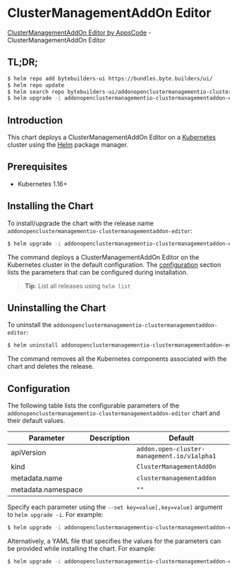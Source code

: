 # ClusterManagementAddOn Editor

[ClusterManagementAddOn Editor by AppsCode](https://byte.builders) - ClusterManagementAddOn Editor

## TL;DR;

```bash
$ helm repo add bytebuilders-ui https://bundles.byte.builders/ui/
$ helm repo update
$ helm search repo bytebuilders-ui/addonopenclustermanagementio-clustermanagementaddon-editor --version=v0.4.18
$ helm upgrade -i addonopenclustermanagementio-clustermanagementaddon-editor bytebuilders-ui/addonopenclustermanagementio-clustermanagementaddon-editor -n default --create-namespace --version=v0.4.18
```

## Introduction

This chart deploys a ClusterManagementAddOn Editor on a [Kubernetes](http://kubernetes.io) cluster using the [Helm](https://helm.sh) package manager.

## Prerequisites

- Kubernetes 1.16+

## Installing the Chart

To install/upgrade the chart with the release name `addonopenclustermanagementio-clustermanagementaddon-editor`:

```bash
$ helm upgrade -i addonopenclustermanagementio-clustermanagementaddon-editor bytebuilders-ui/addonopenclustermanagementio-clustermanagementaddon-editor -n default --create-namespace --version=v0.4.18
```

The command deploys a ClusterManagementAddOn Editor on the Kubernetes cluster in the default configuration. The [configuration](#configuration) section lists the parameters that can be configured during installation.

> **Tip**: List all releases using `helm list`

## Uninstalling the Chart

To uninstall the `addonopenclustermanagementio-clustermanagementaddon-editor`:

```bash
$ helm uninstall addonopenclustermanagementio-clustermanagementaddon-editor -n default
```

The command removes all the Kubernetes components associated with the chart and deletes the release.

## Configuration

The following table lists the configurable parameters of the `addonopenclustermanagementio-clustermanagementaddon-editor` chart and their default values.

|     Parameter      | Description |                        Default                         |
|--------------------|-------------|--------------------------------------------------------|
| apiVersion         |             | <code>addon.open-cluster-management.io/v1alpha1</code> |
| kind               |             | <code>ClusterManagementAddOn</code>                    |
| metadata.name      |             | <code>clustermanagementaddon</code>                    |
| metadata.namespace |             | <code>""</code>                                        |


Specify each parameter using the `--set key=value[,key=value]` argument to `helm upgrade -i`. For example:

```bash
$ helm upgrade -i addonopenclustermanagementio-clustermanagementaddon-editor bytebuilders-ui/addonopenclustermanagementio-clustermanagementaddon-editor -n default --create-namespace --version=v0.4.18 --set apiVersion=addon.open-cluster-management.io/v1alpha1
```

Alternatively, a YAML file that specifies the values for the parameters can be provided while
installing the chart. For example:

```bash
$ helm upgrade -i addonopenclustermanagementio-clustermanagementaddon-editor bytebuilders-ui/addonopenclustermanagementio-clustermanagementaddon-editor -n default --create-namespace --version=v0.4.18 --values values.yaml
```
